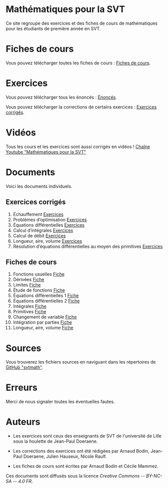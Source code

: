
Mathématiques pour la SVT
=========================

Ce site regroupe des exercices et des fiches de cours de mathématiques pour les étudiants de première année en SVT.


Fiches de cours
===============

Vous pouvez télécharger toutes les fiches de cours : [Fiches de cours](cours-svt.pdf).

Exercices
=========

Vous pouvez télécharger tous les énoncés : [Énoncés](Fiches2020/SVTE-2020-u.pdf).

Vous pouvez télécharger la corrections de certains exercices : [Exercices corrigés](exo-svt.pdf).

Vidéos
======

Tous les cours et les exercices sont aussi corrigés en vidéos ! [Chaîne Youtube "Mathématiques pour la SVT"](https://www.youtube.com/channel/UCTeAx64qLOxULLcjUl9qfZg/)


Documents
=========

Voici les documents individuels.


Exercices corrigés
------------------

1. Échauffement [Exercices](exo-part1.pdf)
2. Problèmes d’optimisation  [Exercices](exo-part2.pdf)
3. Équations différentielles  [Exercices](exo-part3.pdf)
4. Calcul d’intégrales  [Exercices](exo-part4.pdf)
5. Calcul de débit  [Exercices](exo-part5.pdf)
6. Longueur, aire, volume  [Exercices](exo-part6.pdf)
7. Résolution d’équations différentielles au moyen des primitives  [Exercices](exo-part7.pdf)

Fiches de cours
---------------

1. Fonctions usuelles [Fiche](fiche01.pdf)
2. Dérivées  [Fiche](fiche02.pdf)
3. Limites  [Fiche](fiche03.pdf)
4. Étude de fonctions  [Fiche](fiche04.pdf)
5. Équations différentielles 1  [Fiche](fiche05.pdf)
6. Équations différentielles 2  [Fiche](fiche06.pdf)
7. Intégrales  [Fiche](fiche07.pdf)
8. Primitives  [Fiche](fiche08.pdf)
9. Changement de variable  [Fiche](fiche09.pdf)
10. Intégration par parties  [Fiche](fiche10.pdf)
11. Longueur, aire, volume  [Fiche](fiche11.pdf)


Sources
=======

Vous trouverez les fichiers sources en naviguant dans les répertoires de [GitHub "svtmath"](https://github.com/exo7math/svtmath-exo7).


Erreurs
=======

Merci de nous signaler toutes les éventuelles fautes.


Auteurs
=======

* Les exercices sont ceux des enseignants de SVT de  l'université de Lille sous la houlette de Jean-Paul Doeraene.

* Les corrections des exercices ont été rédigées par Arnaud Bodin, Jean-Paul Doeraene, Julien Hauseux, Nicole Raulf.

* Les fiches de cours sont écrites par Arnaud Bodin et Cécile Mammez.


Ces documents sont diffusés sous la licence *Creative Commons -- BY-NC-SA -- 4.0 FR*.




